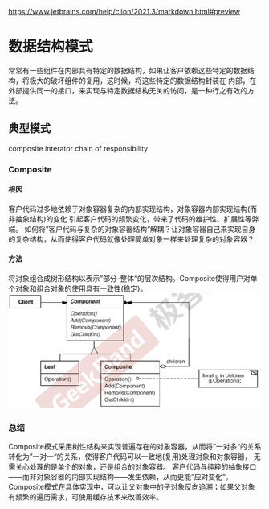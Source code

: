 https://www.jetbrains.com/help/clion/2021.3/markdown.html#preview

# 数据结构模式
常常有一些组件在内部具有特定的数据结构，如果让客户依赖这些特定的数据结构，将极大的破坏组件的复用，这时候，将这些特定的数据结构封装在
内部，在外部提供同一的接口，来实现与特定数据结构无关的访问，是一种行之有效的方法。
## 典型模式
composite
interator
chain of responsibility

### Composite
#### 根因
客户代码过多地依赖于对象容器复杂的内部实现结构，对象容器内部实现结构(而非抽象结构)的变化 引起客户代码的频繁变化，带来了代码的维护性、扩展性等弊端。
如何将”客户代码与复杂的对象容器结构“解耦？让对象容器自己来实现自身的复杂结构，从而使得客户代码就像处理简单对象一样来处理复杂的对象容器？
#### 方法
将对象组合成树形结构以表示”部分-整体“的层次结构。Composite使得用户对单个对象和组合对象的使用具有一致性(稳定)。 
![img_4.png](img_4.png)

### 总结
Composite模式采用树性结构来实现普遍存在的对象容器，从而将”一对多“的关系转化为”一对一“的关系，使得客户代码可以一致地(复用)处理对象和对象容器， 无需关心处理的是单个的对象，还是组合的对象容器。
客户代码与纯粹的抽象接口——而非对象容器的内部实现结构——发生依赖，从而更能”应对变化“。
Composite模式在具体实现中，可以让父对象中的子对象反向追溯；如果父对象有频繁的遍历需求，可使用缓存技术来改善效率。
